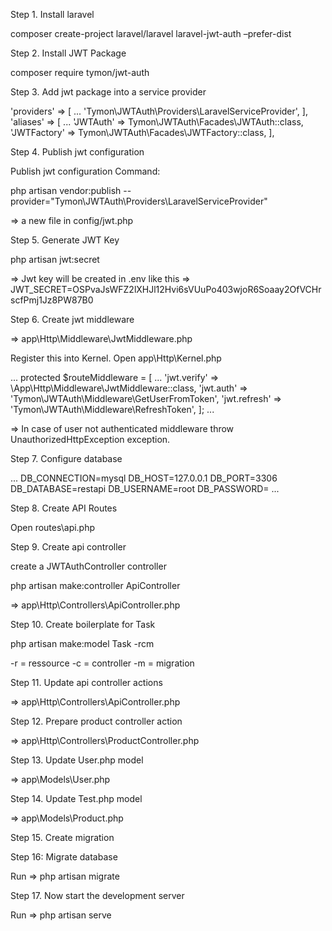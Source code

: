 Step 1. Install laravel

composer create-project laravel/laravel laravel-jwt-auth –prefer-dist

Step 2. Install JWT Package

composer require tymon/jwt-auth

Step 3. Add jwt package into a service provider

'providers' => [
...
'Tymon\JWTAuth\Providers\LaravelServiceProvider',
],
'aliases' => [
...
'JWTAuth' => Tymon\JWTAuth\Facades\JWTAuth::class,
'JWTFactory' => Tymon\JWTAuth\Facades\JWTFactory::class,
],

Step 4. Publish jwt configuration

Publish jwt configuration Command:

php artisan vendor:publish --provider="Tymon\JWTAuth\Providers\LaravelServiceProvider"

=> a new file in config/jwt.php

Step 5. Generate JWT Key

php artisan jwt:secret

=> Jwt key will be created in .env like this
=> JWT_SECRET=OSPvaJsWFZ2lXHJl12Hvi6sVUuPo403wjoR6Soaay2OfVCHrscfPmj1Jz8PW87B0

Step 6. Create jwt middleware

=> app\Http\Middleware\JwtMiddleware.php

Register this into Kernel. Open app\Http\Kernel.php

...
protected $routeMiddleware = [
...
'jwt.verify' => \App\Http\Middleware\JwtMiddleware::class,
'jwt.auth' => 'Tymon\JWTAuth\Middleware\GetUserFromToken',
'jwt.refresh' => 'Tymon\JWTAuth\Middleware\RefreshToken',
];
...

=> In case of user not authenticated middleware throw UnauthorizedHttpException exception.

Step 7. Configure database

...
DB_CONNECTION=mysql
DB_HOST=127.0.0.1
DB_PORT=3306
DB_DATABASE=restapi
DB_USERNAME=root
DB_PASSWORD=
...

Step 8. Create API Routes

Open routes\api.php

Step 9. Create api controller

create a JWTAuthController controller

php artisan make:controller ApiController

=> app\Http\Controllers\ApiController.php

Step 10. Create boilerplate for Task

php artisan make:model Task -rcm

-r = ressource
-c = controller
-m = migration

Step 11. Update api controller actions

=> app\Http\Controllers\ApiController.php

Step 12. Prepare product controller action

=> app\Http\Controllers\ProductController.php

Step 13. Update User.php model

=> app\Models\User.php

Step 14. Update Test.php model

=> app\Models\Product.php

Step 15. Create migration

Step 16: Migrate database

Run => php artisan migrate

Step 17. Now start the development server

Run => php artisan serve
